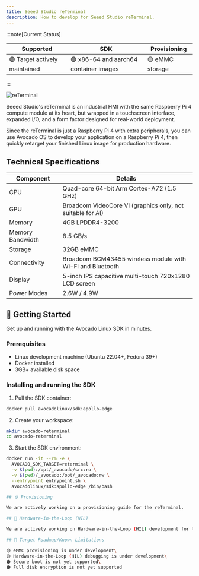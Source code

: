 ```yaml
---
title: Seeed Studio reTerminal
description: How to develop for Seeed Studio reTerminal.
---
```


:::note[Current Status]

| Supported                     | SDK                                    | Provisioning    |
|-------------------------------|----------------------------------------|-----------------|
| 🟢 Target actively maintained | 🟢 x86-64 and aarch64 container images | 🟡 eMMC storage |

:::

<div style={{textAlign: 'center'}}>
  <img src="/img/reterminal.jpg" alt="reTerminal" />
</div>

Seeed Studio's reTerminal is an industrial HMI with the same Raspberry Pi 4 compute module at its heart, but wrapped in a touchscreen interface, expanded I/O, and a form factor designed for real-world deployment.

Since the reTerminal is just a Raspberry Pi 4 with extra peripherals, you can use Avocado OS to develop your application on a Raspberry Pi 4, then quickly retarget your finished Linux image for production hardware.

## Technical Specifications

| Component        | Details                                                    |
|------------------|------------------------------------------------------------|
| CPU              | Quad-core 64-bit Arm Cortex-A72 (1.5 GHz)                  |
| GPU              | Broadcom VideoCore VI (graphics only, not suitable for AI) |
| Memory           | 4GB LPDDR4-3200                                            |
| Memory Bandwidth | 8.5 GB/s                                                   |
| Storage          | 32GB eMMC                                                  |
| Connectivity     | Broadcom BCM43455 wireless module with Wi-Fi and Bluetooth |
| Display          | 5-inch IPS capacitive multi-touch 720x1280 LCD screen      |
| Power Modes      | 2.6W / 4.9W                                                |

## 🚀 Getting Started

Get up and running with the Avocado Linux SDK in minutes.

### Prerequisites

- Linux development machine (Ubuntu 22.04+, Fedora 39+)
- Docker installed
- 3GB+ available disk space

### Installing and running the SDK

1. Pull the SDK container:

```bash
docker pull avocadolinux/sdk:apollo-edge
```

2. Create your workspace:

```bash
mkdir avocado-reterminal
cd avocado-reterminal
```

3. Start the SDK environment:

```bash
docker run -it --rm -e \
  AVOCADO_SDK_TARGET=reterminal \
  -v $(pwd):/opt/_avocado/src:ro \
  -v $(pwd)/_avocado:/opt/_avocado:rw \
  --entrypoint entrypoint.sh \
  avocadolinux/sdk:apollo-edge /bin/bash

## ⚙️ Provisioning

We are actively working on a provisioning guide for the reTerminal.

## 🧰 Hardware-in-the-Loop (HIL)

We are actively working on Hardware-in-the-Loop (HIL) development for the reTerminal.

## 🧭 Target Roadmap/Known Limitations

🟡 eMMC provisioning is under development\
🟡 Hardware-in-the-Loop (HIL) debugging is under development\
🟠 Secure boot is not yet supported\
🟠 Full disk encryption is not yet supported

